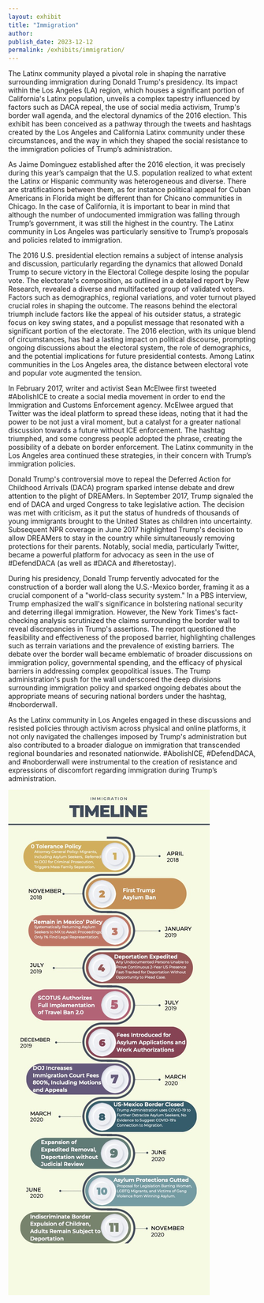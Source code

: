 ```yaml
---
layout: exhibit
title: "Immigration"
author:
publish_date: 2023-12-12
permalink: /exhibits/immigration/
---
```


The Latinx community played a pivotal role in shaping the narrative surrounding immigration during Donald Trump's presidency. Its impact within the Los Angeles (LA) region, which houses a significant portion of California's Latinx population, unveils a complex tapestry influenced by factors such as DACA repeal, the use of social media activism, Trump's border wall agenda, and the electoral dynamics of the 2016 election. This exhibit has been conceived as a pathway through the tweets and hashtags created by the Los Angeles and California Latinx community under these circumstances, and the way in which they shaped the social resistance to the immigration policies of Trump’s administration.

As Jaime Dominguez established after the 2016 election, it was precisely during this year’s campaign that the U.S. population realized to what extent the Latinx or Hispanic community was heterogeneous and diverse. There are stratifications between them, as for instance political appeal for Cuban Americans in Florida might be different than for Chicano communities in Chicago. In the case of California, it is important to bear in mind that although the number of undocumented immigration was falling through Trump’s government, it was still the highest in the country. The Latinx community in Los Angeles was particularly sensitive to Trump’s proposals and policies related to immigration.

The 2016 U.S. presidential election remains a subject of intense analysis and discussion, particularly regarding the dynamics that allowed Donald Trump to secure victory in the Electoral College despite losing the popular vote. The electorate's composition, as outlined in a detailed report by Pew Research, revealed a diverse and multifaceted group of validated voters. Factors such as demographics, regional variations, and voter turnout played crucial roles in shaping the outcome. The reasons behind the electoral triumph include factors like the appeal of his outsider status, a strategic focus on key swing states, and a populist message that resonated with a significant portion of the electorate. The 2016 election, with its unique blend of circumstances, has had a lasting impact on political discourse, prompting ongoing discussions about the electoral system, the role of demographics, and the potential implications for future presidential contests. Among Latinx communities in the Los Angeles area, the distance between electoral vote and popular vote augmented the tension.

In February 2017, writer and activist Sean McElwee first tweeted #AbolishICE to create a social media movement in order to end the Immigration and Customs Enforcement agency. McElwee argued that Twitter was the ideal platform to spread these ideas, noting that it had the power to be not just a viral moment, but a catalyst for a greater national discussion towards a future without ICE enforcement. The hashtag triumphed, and some congress people adopted the phrase, creating the possibility of a debate on border enforcement. The Latinx community in the Los Angeles area continued these strategies, in their concern with Trump’s immigration policies.

Donald Trump's controversial move to repeal the Deferred Action for Childhood Arrivals (DACA) program sparked intense debate and drew attention to the plight of DREAMers. In September 2017, Trump signaled the end of DACA and urged Congress to take legislative action. The decision was met with criticism, as it put the status of hundreds of thousands of young immigrants brought to the United States as children into uncertainty. Subsequent NPR coverage in June 2017 highlighted Trump's decision to allow DREAMers to stay in the country while simultaneously removing protections for their parents. Notably, social media, particularly Twitter, became a powerful platform for advocacy as seen in the use of #DefendDACA (as well as #DACA and #heretostay).

During his presidency, Donald Trump fervently advocated for the construction of a border wall along the U.S.-Mexico border, framing it as a crucial component of a "world-class security system." In a PBS interview, Trump emphasized the wall's significance in bolstering national security and deterring illegal immigration. However, the New York Times's fact-checking analysis scrutinized the claims surrounding the border wall to reveal discrepancies in Trump's assertions. The report questioned the feasibility and effectiveness of the proposed barrier, highlighting challenges such as terrain variations and the prevalence of existing barriers. The debate over the border wall became emblematic of broader discussions on immigration policy, governmental spending, and the efficacy of physical barriers in addressing complex geopolitical issues. The Trump administration's push for the wall underscored the deep divisions surrounding immigration policy and sparked ongoing debates about the appropriate means of securing national borders under the hashtag, #noborderwall.

As the Latinx community in Los Angeles engaged in these discussions and resisted policies through activism across physical and online platforms, it not only navigated the challenges imposed by Trump's administration but also contributed to a broader dialogue on immigration that transcended regional boundaries and resonated nationwide. #AbolishICE, #DefendDACA, and #noborderwall were instrumental to the creation of resistance and expressions of discomfort regarding immigration during Trump’s administration.

<img src="https://github.com/shwetantkumar/spanglish/blob/main/img/a.jpg" alt="Immigration Timeline">
